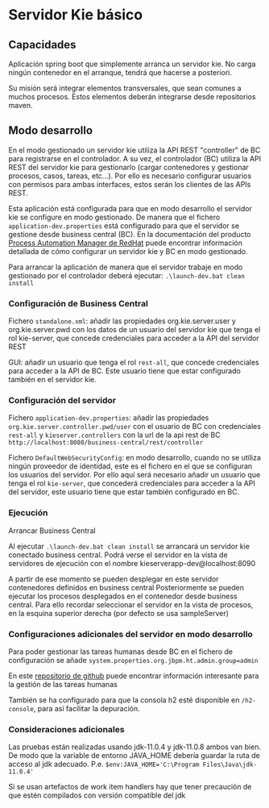# Servidor Kie básico
## Capacidades
Aplicación spring boot que simplemente arranca un servidor kie.
No carga ningún contenedor en el arranque, tendrá que hacerse a posteriori.

Su misión será integrar elementos transversales, que sean comunes a muchos procesos.
Estos elementos deberán integrarse desde repositorios maven.


## Modo desarrollo
En el modo gestionado un servidor kie utiliza la API REST "controller" de BC para registrarse en el controlador.
A su vez, el controlador (BC) utiliza la API REST del servidor kie para gestionarlo (cargar contenedores y gestionar procesos, casos, tareas, etc...). Por ello es necesario configurar usuarios con permisos para ambas interfaces, estos serán los clientes de las APIs REST.

Esta aplicación está configurada para que en modo desarrollo el servidor kie se configure en modo gestionado. De manera que el fichero ``application-dev.properties`` está configurado para que el servidor se gestione desde business central (BC). 
En la documentación del producto [Process Automation Manager de RedHat](https://docs.redhat.com/en/documentation/red_hat_process_automation_manager/7.13/html/managing_red_hat_process_automation_manager_and_kie_server_settings/kie-server-configure-central-proc_execution-server#kie-server-configure-central-proc_execution-server) puede encontrar información detallada de cómo configurar un servidor kie y BC en modo gestionado.

Para arrancar la aplicación de manera que el servidor trabaje en modo gestionado por el controlador deberá ejecutar:
`` .\launch-dev.bat clean install ``

### Configuración de Business Central
Fichero ``standalone.xml``: añadir las propiedades org.kie.server.user y org.kie.server.pwd con los datos de un usuario del servidor kie que tenga el rol kie-server, que concede credenciales para acceder a la API del servidor REST

GUI: añadir un usuario que tenga el rol ``rest-all``, que concede credenciales para acceder a la API de BC. Este usuario tiene que estar configurado también en el servidor kie.
### Configuración del servidor
Fichero ``application-dev.properties``: añadir las propiedades ``org.kie.server.controller.pwd/user`` con el usuario de BC con credenciales ``rest-all`` y ``kieserver.controllers`` con la url de la api rest de BC ``http://localhost:8080/business-central/rest/controller``

Fichero ``DefaultWebSecurityConfig``: en modo desarrollo, cuando no se utiliza ningún proveedor de identidad, este es el fichero en el que se configuran los usuarios del servidor. Por ello aquí será necesario añadir un usuario que tenga el rol ``kie-server``, que concederá credenciales para acceder a la API del servidor, este usuario tiene que estar también configurado en BC.
### Ejecución
Arrancar Business Central

Al ejecutar `` .\launch-dev.bat clean install `` se arrancará un servidor kie conectado business central.
Podrá verse el servidor en la vista de servidores de ejecución con el nombre kieserverapp-dev@localhost:8090

A partir de ese momento se pueden desplegar en este servidor contenedores definidos en business central
Posteriormente se pueden ejecutar los procesos desplegados en el contenedor desde business central.
Para ello recordar seleccionar el servidor en la vista de procesos, en la esquina superior derecha (por defecto se usa sampleServer)
### Configuraciones adicionales del servidor en modo desarrollo
Para poder gestionar las tareas humanas desde BC en el fichero de configuración se añade `` system.properties.org.jbpm.ht.admin.group=admin ``

En este [repositorio de github](https://github.com/dmarrazzo/rh-bpm-notes/blob/master/human_tasks.md) puede encontrar información interesante para la gestión de las tareas humanas

También se ha configurado para que la consola h2 esté disponible en ``/h2-console``, para así facilitar la depuración.

### Consideraciones adicionales
Las pruebas están realizadas usando jdk-11.0.4 y jdk-11.0.8 ambos van bien. De modo que la variable de entorno JAVA_HOME debería guardar la ruta de acceso al jdk adecuado. P.e.
`` $env:JAVA_HOME='C:\Program Files\Java\jdk-11.0.4' ``

Si se usan artefactos de work item handlers hay que tener precaución de que estén compilados con versión compatible del jdk